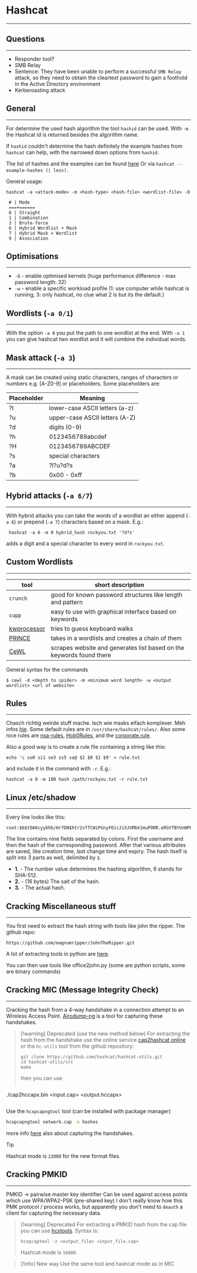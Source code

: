 # Hashcat
---
## Questions
---
- Responder tool?
- SMB Relay
- Sentence: They have been unable to perform a successful `SMB Relay` attack, so they need to obtain the cleartext password to gain a foothold in the Active Directory environment
- Kerberoasting attack

## General
---
For determine the used hash algorithm the tool `hashid` can be used. With `-m` the Hashcat id is returned besides the algorithm name. 

If `hashid` couldn't determine the hash definitely the example hashes from `hashcat` can help, with the narrowed down options from `hashid`.

The list of hashes and the examples can be found [here](https://hashcat.net/wiki/doku.php?id=example_hashes)
Or via `hashcat --example-hashes (| less)`.

General usage:
```shell-session
hashcat -a <attack-mode> -m <hash-type> <hash-file> <wordlist-file> -O
```

 ```
  # | Mode
  ===+======
  0 | Straight
  1 | Combination
  3 | Brute-force
  6 | Hybrid Wordlist + Mask
  7 | Hybrid Mask + Wordlist
  9 | Association
```



## Optimisations
---
- `-O` - enable optimised kernels (huge performance difference - max password length: 32)
- `-w` - enable a specific workload profile (1: use computer while hashcat is running, 3: only hashcat, no clue what 2 is but its the default.)


## Wordlists (`-a 0/1`)
---
With the option `-a 0` you put the path to one wordlist at the end. 
With `-a 1` you can give hashcat two wordlist and it will combine the individual words.


## Mask attack (`-a 3`)
---
A mask can be created using static characters, ranges of characters or numbers e.g. \[A-Z0-9\] or placeholders. Some placeholders are:

|**Placeholder**|**Meaning**|
|---|---|
|?l|lower-case ASCII letters (a-z)|
|?u|upper-case ASCII letters (A-Z)|
|?d|digits (0-9)|
|?h|0123456789abcdef|
|?H|0123456789ABCDEF|
|?s|special characters
| ?a | ?l?u?d?s|
|?b|0x00 - 0xff|


## Hybrid attacks (`-a 6/7`)
---
With hybrid attacks you can take the words of a wordlist an either append (`-a 6`) or prepend 
(`-a 7`) characters based on a mask. E.g.:
```shell-session
 hashcat -a 6 -m 0 hybrid_hash rockyou.txt '?d?s'
```

adds a digit and a special character to every word in `rockyou.txt`.


## Custom Wordlists
---

|tool|short description|
|-|-|
|`crunch`|good for known password structures like length and pattern|
|`cupp`|easy to use with graphical interface based on keywords|
|[kwprocessor](https://github.com/hashcat/kwprocessor)|tries to guess keyboard walks|
|[PRINCE](https://github.com/hashcat/princeprocessor)|takes in a wordlists and creates a chain of them|
|[CeWL](https://github.com/digininja/CeWL)|scrapes website and generates list based on the keywords found there|


General syntax for the commands
```shell-session
$ cewl -d <depth to spider> -m <minimum word length> -w <output wordlist> <url of website>
```


## Rules
---
Chasch richtig weirde stuff mache. Isch wie masks eifach komplexer. Meh infos [hie](https://hashcat.net/wiki/doku.php?id=rule_based_attack#implemented_compatible_functions).
Some default rules are in `/usr/share/hashcat/rules/`.
Also some nice rules are  [nsa-rules](https://github.com/NSAKEY/nsa-rules), [Hob0Rules](https://github.com/praetorian-code/Hob0Rules), and the [corporate.rule](https://github.com/sparcflow/HackLikeALegend/blob/master/old/chap3/corporate.rule).  

Also a good way is to create a rule file containing a string like this:
```shell-session
echo 'c so0 si1 se3 ss5 sa@ $2 $0 $1 $9' > rule.txt
```
and include it in the command with `-r`.
E.g.:
```shell-session
hashcat -a 0 -m 100 hash /path/rockyou.txt -r rule.txt
```


## Linux /etc/shadow
---
Every line looks like this:
```shell-session
root:$6$tOA0cyybhb/Hr7DN$htr2vffCWiPGnyFOicJiXJVMbk1muPORR.eRGYfBYUnNPUjWABGPFiphjIjJC5xPfFUASIbVKDAHS3vTW1qU.1:18285:0:99999:7:::
```

The line contains nine fields separated by colons. First the username and then the hash of the corresponding password. After that various attributes are saved, like creation time, last change time and expiry.
The hash itself is split into 3 parts as well, delimited by `$`.
- **1.** - The number value determines the hashing algorithm, 6 stands for SHA-512.
- **2.** - (16 bytes) The salt of the hash.
- **3.** - The actual hash.


## Cracking Miscellaneous stuff
---
You first need to extract the hash string with tools like john the ripper.
The github repo:
```shell-session
https://github.com/magnumripper/JohnTheRipper.git
```

A lot of extracting tools in python are [here](https://github.com/openwall/john/tree/bleeding-jumbo/run).

You can then use tools like office2john.py (some are python scripts, some are binary commands)


## Cracking MIC (Message Integrity Check)
---
Cracking the hash from a 4-way handshake in a connection attempt to an Wireless Access Point.
[Airodump-ng](https://www.aircrack-ng.org/doku.php?id=airodump-ng) is a tool for capturing these handshakes.

>[!warning] Deprecated (use the new method below)
>For extracting the hash from the handshake use the online service [cap2hashcat online](https://hashcat.net/cap2hashcat) or the `hc-utils` tool from the github repository:
>```shell-session
>git clone https://github.com/hashcat/hashcat-utils.git
>cd hashcat-utils/src
>make
>```
>
>then you can use
>```sh
./cap2hccapx.bin <input.cap> <output.hccapx>
>```
>


Use the `hcxpcapngtool` tool (can be installed with package manager)
```bash
hcxpcapngtool network.cap -o hashes
```

more info [here](https://hashcat.net/forum/thread-10253.html) also about capturing the handshakes.

>[!tip]
>Hashcat mode is `22000` for the new format files.
 



## Cracking PMKID
---
PMKID -> pairwise master key identifier
Can be used against access points which use WPA/WPA2-PSK (pre-shared key)
I don't really know how this PMK protocol / process works, but apparently you don't need to `deauth` a client for capturing the necessary data.

>[!warning] Deprecated
>For extracting a PMKID hash from the cap file you can use [hcxtools](https://github.com/ZerBea/hcxtools).
>Syntax is:
>```shell-session
>hcxpcaptool -z <output_file> <input_file.cap>
>```
>Hashcat mode is `16800`.

>[!info] New way
>Use the same tool and hashcat mode as in MIC
